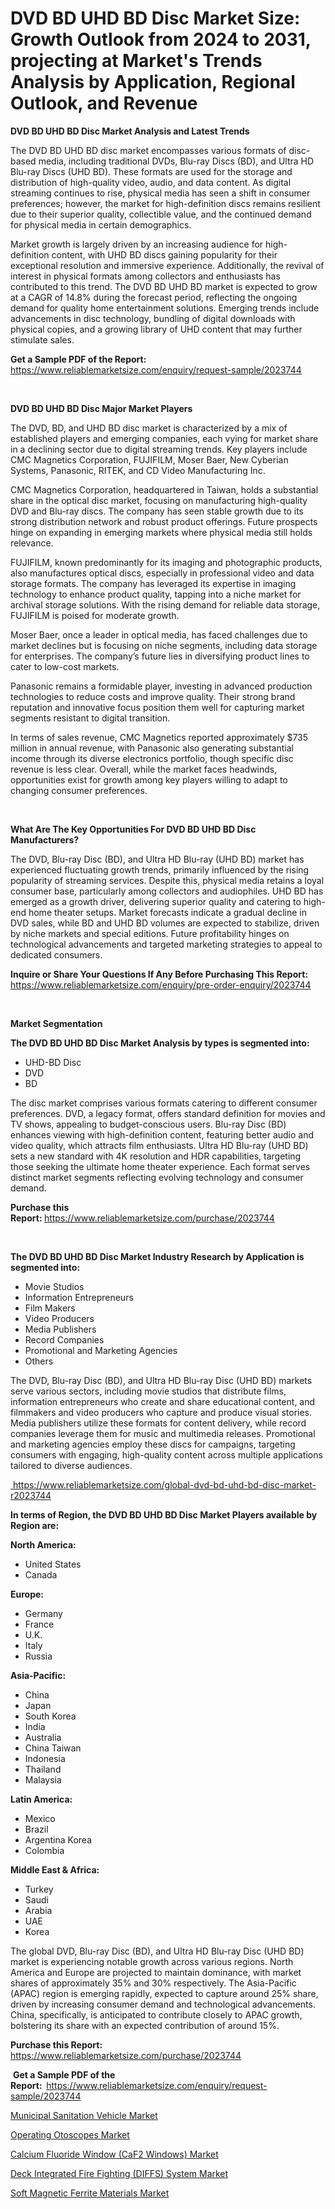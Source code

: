 <p><h1>DVD BD UHD BD Disc Market Size: Growth Outlook from 2024 to 2031, projecting at Market's Trends Analysis by Application, Regional Outlook, and Revenue</h1></p><p><strong>DVD BD UHD BD Disc Market Analysis and Latest Trends</strong></p>
<p><p>The DVD BD UHD BD disc market encompasses various formats of disc-based media, including traditional DVDs, Blu-ray Discs (BD), and Ultra HD Blu-ray Discs (UHD BD). These formats are used for the storage and distribution of high-quality video, audio, and data content. As digital streaming continues to rise, physical media has seen a shift in consumer preferences; however, the market for high-definition discs remains resilient due to their superior quality, collectible value, and the continued demand for physical media in certain demographics.</p><p>Market growth is largely driven by an increasing audience for high-definition content, with UHD BD discs gaining popularity for their exceptional resolution and immersive experience. Additionally, the revival of interest in physical formats among collectors and enthusiasts has contributed to this trend. The DVD BD UHD BD market is expected to grow at a CAGR of 14.8% during the forecast period, reflecting the ongoing demand for quality home entertainment solutions. Emerging trends include advancements in disc technology, bundling of digital downloads with physical copies, and a growing library of UHD content that may further stimulate sales.</p></p>
<p><strong>Get a Sample PDF of the Report:&nbsp;</strong> <a href="https://www.reliablemarketsize.com/enquiry/request-sample/2023744?utm_campaign=1133&utm_medium=2&utm_source=Github&utm_content=ia&utm_term=30102024&utm_id=dvd-bd-uhd-bd-disc">https://www.reliablemarketsize.com/enquiry/request-sample/2023744</a></p>
<p>&nbsp;</p>
<p><strong>DVD BD UHD BD Disc Major Market Players</strong></p>
<p><p>The DVD, BD, and UHD BD disc market is characterized by a mix of established players and emerging companies, each vying for market share in a declining sector due to digital streaming trends. Key players include CMC Magnetics Corporation, FUJIFILM, Moser Baer, New Cyberian Systems, Panasonic, RITEK, and CD Video Manufacturing Inc.</p><p>CMC Magnetics Corporation, headquartered in Taiwan, holds a substantial share in the optical disc market, focusing on manufacturing high-quality DVD and Blu-ray discs. The company has seen stable growth due to its strong distribution network and robust product offerings. Future prospects hinge on expanding in emerging markets where physical media still holds relevance.</p><p>FUJIFILM, known predominantly for its imaging and photographic products, also manufactures optical discs, especially in professional video and data storage formats. The company has leveraged its expertise in imaging technology to enhance product quality, tapping into a niche market for archival storage solutions. With the rising demand for reliable data storage, FUJIFILM is poised for moderate growth.</p><p>Moser Baer, once a leader in optical media, has faced challenges due to market declines but is focusing on niche segments, including data storage for enterprises. The company’s future lies in diversifying product lines to cater to low-cost markets.</p><p>Panasonic remains a formidable player, investing in advanced production technologies to reduce costs and improve quality. Their strong brand reputation and innovative focus position them well for capturing market segments resistant to digital transition.</p><p>In terms of sales revenue, CMC Magnetics reported approximately $735 million in annual revenue, with Panasonic also generating substantial income through its diverse electronics portfolio, though specific disc revenue is less clear. Overall, while the market faces headwinds, opportunities exist for growth among key players willing to adapt to changing consumer preferences.</p></p>
<p>&nbsp;</p>
<p><strong>What Are The Key Opportunities For DVD BD UHD BD Disc Manufacturers?</strong></p>
<p><p>The DVD, Blu-ray Disc (BD), and Ultra HD Blu-ray (UHD BD) market has experienced fluctuating growth trends, primarily influenced by the rising popularity of streaming services. Despite this, physical media retains a loyal consumer base, particularly among collectors and audiophiles. UHD BD has emerged as a growth driver, delivering superior quality and catering to high-end home theater setups. Market forecasts indicate a gradual decline in DVD sales, while BD and UHD BD volumes are expected to stabilize, driven by niche markets and special editions. Future profitability hinges on technological advancements and targeted marketing strategies to appeal to dedicated consumers.</p></p>
<p><strong>Inquire or Share Your Questions If Any Before Purchasing This Report:</strong> <a href="https://www.reliablemarketsize.com/enquiry/pre-order-enquiry/2023744?utm_campaign=1133&utm_medium=2&utm_source=Github&utm_content=ia&utm_term=30102024&utm_id=dvd-bd-uhd-bd-disc">https://www.reliablemarketsize.com/enquiry/pre-order-enquiry/2023744</a></p>
<p>&nbsp;</p>
<p><strong>Market Segmentation</strong></p>
<p><strong>The DVD BD UHD BD Disc Market Analysis by types is segmented into:</strong></p>
<p><ul><li>UHD-BD Disc</li><li>DVD</li><li>BD</li></ul></p>
<p><p>The disc market comprises various formats catering to different consumer preferences. DVD, a legacy format, offers standard definition for movies and TV shows, appealing to budget-conscious users. Blu-ray Disc (BD) enhances viewing with high-definition content, featuring better audio and video quality, which attracts film enthusiasts. Ultra HD Blu-ray (UHD BD) sets a new standard with 4K resolution and HDR capabilities, targeting those seeking the ultimate home theater experience. Each format serves distinct market segments reflecting evolving technology and consumer demand.</p></p>
<p><strong>Purchase this Report:&nbsp;</strong><a href="https://www.reliablemarketsize.com/purchase/2023744?utm_campaign=1133&utm_medium=2&utm_source=Github&utm_content=ia&utm_term=30102024&utm_id=dvd-bd-uhd-bd-disc">https://www.reliablemarketsize.com/purchase/2023744</a></p>
<p>&nbsp;</p>
<p><strong>The DVD BD UHD BD Disc Market Industry Research by Application is segmented into:</strong></p>
<p><ul><li>Movie Studios</li><li>Information Entrepreneurs</li><li>Film Makers</li><li>Video Producers</li><li>Media Publishers</li><li>Record Companies</li><li>Promotional and Marketing Agencies</li><li>Others</li></ul></p>
<p><p>The DVD, Blu-ray Disc (BD), and Ultra HD Blu-ray Disc (UHD BD) markets serve various sectors, including movie studios that distribute films, information entrepreneurs who create and share educational content, and filmmakers and video producers who capture and produce visual stories. Media publishers utilize these formats for content delivery, while record companies leverage them for music and multimedia releases. Promotional and marketing agencies employ these discs for campaigns, targeting consumers with engaging, high-quality content across multiple applications tailored to diverse audiences.</p></p>
<p><a href="https://www.reliablemarketsize.com/global-dvd-bd-uhd-bd-disc-market-r2023744?utm_campaign=1133&utm_medium=2&utm_source=Github&utm_content=ia&utm_term=30102024&utm_id=dvd-bd-uhd-bd-disc">&nbsp;https://www.reliablemarketsize.com/global-dvd-bd-uhd-bd-disc-market-r2023744</a></p>
<p><strong>In terms of Region, the DVD BD UHD BD Disc Market Players available by Region are:</strong></p>
<p>
    <p> <strong> North America: </strong>
        <ul>
            <li>United States</li>
            <li>Canada</li>
        </ul>
        </p> 
    <p> <strong> Europe: </strong>
        <ul>
            <li>Germany</li>
            <li>France</li>
            <li>U.K.</li>
            <li>Italy</li>
            <li>Russia</li>
        </ul>
        </p> 
    <p> <strong> Asia-Pacific: </strong>
        <ul>
            <li>China</li>
            <li>Japan</li>
            <li>South Korea</li>
            <li>India</li>
            <li>Australia</li>
            <li>China Taiwan</li>
            <li>Indonesia</li>
            <li>Thailand</li>
            <li>Malaysia</li>
        </ul>
        </p> 
    <p> <strong> Latin America: </strong>
        <ul>
            <li>Mexico</li>
            <li>Brazil</li>
            <li>Argentina Korea</li>
            <li>Colombia</li>
        </ul>
        </p> 
    <p> <strong> Middle East & Africa: </strong>
        <ul>
            <li>Turkey</li>
            <li>Saudi</li>
            <li>Arabia</li>
            <li>UAE</li>
            <li>Korea</li>
        </ul>
    </p>
    </p>
<p><p>The global DVD, Blu-ray Disc (BD), and Ultra HD Blu-ray Disc (UHD BD) market is experiencing notable growth across various regions. North America and Europe are projected to maintain dominance, with market shares of approximately 35% and 30% respectively. The Asia-Pacific (APAC) region is emerging rapidly, expected to capture around 25% share, driven by increasing consumer demand and technological advancements. China, specifically, is anticipated to contribute closely to APAC growth, bolstering its share with an expected contribution of around 15%.</p></p>
<p><strong>Purchase this Report: </strong><a href="https://www.reliablemarketsize.com/purchase/2023744?utm_campaign=1133&utm_medium=2&utm_source=Github&utm_content=ia&utm_term=30102024&utm_id=dvd-bd-uhd-bd-disc">https://www.reliablemarketsize.com/purchase/2023744</a></p>
<p>&nbsp;<strong>Get a Sample PDF of the Report:&nbsp;&nbsp;</strong><a href="https://www.reliablemarketsize.com/enquiry/request-sample/2023744?utm_campaign=1133&utm_medium=2&utm_source=Github&utm_content=ia&utm_term=30102024&utm_id=dvd-bd-uhd-bd-disc">https://www.reliablemarketsize.com/enquiry/request-sample/2023744</a></p>
<p><strong></strong></p>
<p><p><a href="https://www.linkedin.com/pulse/municipal-sanitation-vehicle-industry-sector-new-technologies-wt6ce?utm_campaign=1133&utm_medium=2&utm_source=Github&utm_content=ia&utm_term=30102024&utm_id=dvd-bd-uhd-bd-disc">Municipal Sanitation Vehicle Market</a></p><p><a href="https://github.com/lakeishabuahb/Market-Research-Report-List-1/blob/main/operating-otoscopes-market.md?utm_campaign=1133&utm_medium=2&utm_source=Github&utm_content=ia&utm_term=30102024&utm_id=dvd-bd-uhd-bd-disc">Operating Otoscopes Market</a></p><p><a href="https://issuu.com/reportprime-2/docs/calcium-fluoride-window-caf2-window_ed35807d9e0a3d?utm_campaign=1133&utm_medium=2&utm_source=Github&utm_content=ia&utm_term=30102024&utm_id=dvd-bd-uhd-bd-disc">Calcium Fluoride Window (CaF2 Windows) Market</a></p><p><a href="https://issuu.com/reportprime-2/docs/deck-integrated-fire-fighting-diffs_a3454e8ea3fde6?utm_campaign=1133&utm_medium=2&utm_source=Github&utm_content=ia&utm_term=30102024&utm_id=dvd-bd-uhd-bd-disc">Deck Integrated Fire Fighting (DIFFS) System Market</a></p><p><a href="https://www.linkedin.com/pulse/soft-magnetic-ferrite-materials-market-regional-outlook-competition-gf2lc?utm_campaign=1133&utm_medium=2&utm_source=Github&utm_content=ia&utm_term=30102024&utm_id=dvd-bd-uhd-bd-disc">Soft Magnetic Ferrite Materials Market</a></p></p>